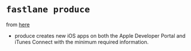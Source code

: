 # `fastlane produce`

from [here](https://docs.fastlane.tools/actions/produce/)

* produce creates new iOS apps on both the Apple Developer Portal and iTunes Connect with the minimum required information.
